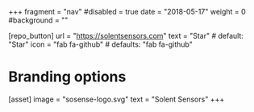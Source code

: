 +++
fragment = "nav"
#disabled = true
date = "2018-05-17"
weight = 0
#background = ""

[repo_button]
  url = "https://solentsensors.com"
  text = "Star" # default: "Star"
  icon = "fab fa-github" # defaults: "fab fa-github"

# Branding options
[asset]
  image = "sosense-logo.svg"
  text = "Solent Sensors"
+++
